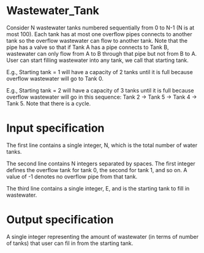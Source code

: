 # Wastewater_Tank

Consider N wastewater tanks numbered sequentially from 0 to N-1 (N is at most 100). Each tank has at most one overflow pipes connects to another tank so the overflow wastewater can flow to another tank.  Note that the pipe has a valve so that if Tank A has a pipe connects to Tank B, wastewater can only flow from A to B through that pipe but not from B to A.
User can start filling wastewater into any tank, we call that starting tank.

E.g., Starting tank = 1 will have a capacity of 2 tanks until it is full because overflow wastewater will go to Tank 0.

E.g., Starting tank = 2 will have a capacity of 3 tanks until it is full because overflow wastewater will go in this sequence: Tank 2 -> Tank 5 -> Tank 4 -> Tank 5. Note that there is a cycle.


# Input specification

The first line contains a single integer, N, which is the total number of water tanks.

The second line contains N integers separated by spaces. The first integer defines the overflow tank for tank 0, the second for tank 1, and so on. A value of -1 denotes no overflow pipe from that tank.

The third line contains a single integer, E, and is the starting tank to fill in wastewater.

# Output specification

A single integer representing the amount of wastewater (in terms of number of tanks) that user can fil in from the starting tank.
